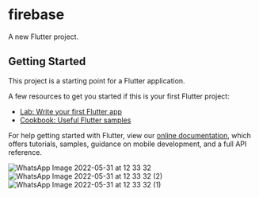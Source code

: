 # firebase

A new Flutter project.

## Getting Started

This project is a starting point for a Flutter application.

A few resources to get you started if this is your first Flutter project:

- [Lab: Write your first Flutter app](https://flutter.dev/docs/get-started/codelab)
- [Cookbook: Useful Flutter samples](https://flutter.dev/docs/cookbook)

For help getting started with Flutter, view our
[online documentation](https://flutter.dev/docs), which offers tutorials,
samples, guidance on mobile development, and a full API reference.

![WhatsApp Image 2022-05-31 at 12 33 32](https://user-images.githubusercontent.com/89982049/171105394-2b950e44-736d-4f8b-9163-87560e72650d.jpeg)
![WhatsApp Image 2022-05-31 at 12 33 32 (2)](https://user-images.githubusercontent.com/89982049/171105423-f3239fc8-37b3-48d6-b1a9-0de3d7ff4849.jpeg)
![WhatsApp Image 2022-05-31 at 12 33 32 (1)](https://user-images.githubusercontent.com/89982049/171105461-23f847cb-e672-4c70-b6f3-86620467502e.jpeg)
